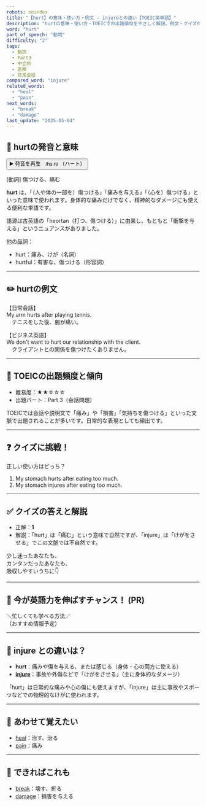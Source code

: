 ```yaml
---
robots: noindex
title: "【hurt】の意味・使い方・例文 ― injureとの違い【TOEIC英単語】"
description: "hurtの意味・使い方・TOEICでの出題傾向をやさしく解説。例文・クイズ付きでinjureとの違いもわかりやすく学べます。"
word: "hurt"
part_of_speech: "動詞"
difficulty: "2"
tags:
  - 動詞
  - Part3
  - 中立的
  - 医療
  - 日常会話
compared_word: "injure"
related_words:
  - "heal"
  - "pain"
next_words:
  - "break"
  - "damage"
last_update: "2025-05-04"
---
```


## 🔰 hurtの発音と意味

<button class="play-audio" onclick="playTTS('hurt')">
  <span class="play-audio-main">
    ▶️ 発音を再生　/hɜːrt/
  </span>
  <span class="play-audio-sub">
    （ハート）
  </span>
</button>

[動詞] 傷つける、痛む

**hurt** は、「（人や体の一部を）傷つける」「痛みを与える」「（心を）傷つける」といった意味で使われます。身体的な痛みだけでなく、精神的なダメージにも使える便利な単語です。

語源は古英語の「heortan（打つ、傷つける）」に由来し、もともと「衝撃を与える」というニュアンスがありました。

他の品詞：  
- hurt：痛み、けが（名詞）
- hurtful：有害な、傷つける（形容詞）

---

## ✏️ hurtの例文

【日常会話】  
My arm hurts after playing tennis.  
　テニスをした後、腕が痛い。

【ビジネス英語】  
We don't want to hurt our relationship with the client.  
　クライアントとの関係を傷つけたくありません。

---

## 🎯 TOEICの出題頻度と傾向

- 難易度：★★☆☆☆
- 出題パート：Part 3（会話問題）

TOEICでは会話や説明文で「痛み」や「損害」「気持ちを傷つける」といった文脈で出題されることが多いです。日常的な表現としても頻出です。

---

## ❓ クイズに挑戦！

正しい使い方はどっち？

1. My stomach hurts after eating too much.  
2. My stomach injures after eating too much.

---

## ✅ クイズの答えと解説

- 正解：**1**
- 解説：「hurt」は「痛む」という意味で自然ですが、「injure」は「けがをさせる」でこの文脈では不自然です。

少し迷ったあなたも、  
カンタンだったあなたも、  
吸収しやすいうちに👇️

---

## 🚀 今が英語力を伸ばすチャンス！ (PR)

<div class="info-center">
＼忙しくても学べる方法／<br>  
（おすすめ情報予定）
</div>

---

## 🤔  injure との違いは？

- **hurt**：痛みや傷を与える、または感じる（身体・心の両方に使える）
- **[injure](/word/injure/)**：事故や外傷などで「けがをさせる」（主に身体的なダメージ）

「hurt」は日常的な痛みや心の傷にも使えますが、「injure」は主に事故やスポーツなどでの物理的なけがに使われます。

---

## 🧩 あわせて覚えたい

- [heal](/word/heal/)：治す、治る
- [pain](/word/pain/)：痛み

---

## 📖 できればこれも

- [break](/word/break/)：壊す、折る
- [damage](/word/damage/)：損害を与える

<!-- cvid: aid41_bid30 -->

